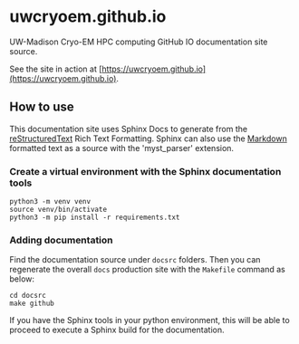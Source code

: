 # uwcryoem.github.io

UW-Madison Cryo-EM HPC computing GitHub IO documentation site source.

See the site in action at [https://uwcryoem.github.io](https://uwcryoem.github.io).

## How to use

This documentation site uses Sphinx Docs to generate from the [reStructuredText](https://www.sphinx-doc.org/en/master/usage/restructuredtext/basics.html#rst-primer) Rich Text Formatting. Sphinx can also use the [Markdown](https://daringfireball.net/projects/markdown/) formatted text as a source with the 'myst_parser' extension.

### Create a virtual environment with the Sphinx documentation tools

```
python3 -m venv venv
source venv/bin/activate
python3 -m pip install -r requirements.txt
```

### Adding documentation 

Find the documentation source under `docsrc` folders. Then you can regenerate the overall `docs` production site with the `Makefile` command as below:

```
cd docsrc
make github
```

If you have the Sphinx tools in your python environment, this will be able to proceed to execute a Sphinx build for the documentation.
